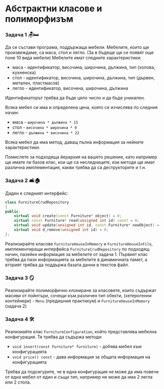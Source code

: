 # Абстрактни класове и полиморфизъм

### Задача 1 :chair::bed:

Да се състави програма, поддържаща мебели. Мебелите, които ще произвеждаме, са маса, стол и легло. (За в бъдеще ще се появят още поне 10 вида мебели) Мебелите имат следните характеристики:

 - маса - идентификатор, височина, широчина, дължина, тип (холова, кухненска)
 - стол - идентификатор, височина, широчина, дължина, тип (дървен, метален, пластмасов)
 - легло - идентификатор, височина, широчина, дължина

 Идентификаторът трябва да бъде цяло число и да бъде уникален.

 Всяка мебел си има и определена цена, която се изчислява по следния начин:
 - маса - `широчина * дължина * 15`
 - стол - `височина * широчина * 9`
 - легло - `дължина * височина * 22` 

 Всяка мебел да има метод, даващ пълна информация за нейните характеристики.
 
Помислете за подходяща йерархия на вашето решение, като например ще имате ли базов клас, кои ще са неследниците, кои методи ще имат различна имплементация, какви трябва да са деструкторите и т.н.

### Задача 2 :couch_and_lamp::house:
Даден е следният интерфейс:
```c++
class FurnitureCrudRepository
{
public:
    virtual void create(const Furniture* object) = 0;
    virtual const Furniture* read(unsigned int id) const = 0;
    virtual void update(unsigned int id, const Furniture* newObject) = 0;
    virtual void d_remove(unsigned int id) = 0;
};
```

Реализирайте класове `FurnitureHouseInMemory` и `FurnitureHouseInFile`, имплементиращи интерфейса `FurnitureCrudRepository` по подходящ начин, пазейки информация за мебелите от задача 1. Първият клас трябва да пази информацията за мебелите в динамичната памет, а вторият трябва да поддържа базата данни в текстов файл.

### Задача 3 :mirror:
Реализирайте полиморфично клониране за класовете, които съдържат масиви от пойнтъри, сочещи към различен тип обекти, (хетерогенни контейнери) - `Menu` (предишния практикум) и `FurnitureHouseInMemory` (задача 2)

### Задача 4 :hammer_and_wrench:
Реализиайте клас `FurnitureConfiguration`, който представлява мебелна конфигурация. Тя трябва да съдържа методи:
 - `void insert(const Furniture* furniture)` - добява мебел към конфигурацията
 - `void price() const` - дава информация за общата информация на конфигурацията

Трябва да подсигурите, че в една конфигурация не може да има повече от една мебел от един и същи тип, например не може да има 2 легла или 2 стола.

